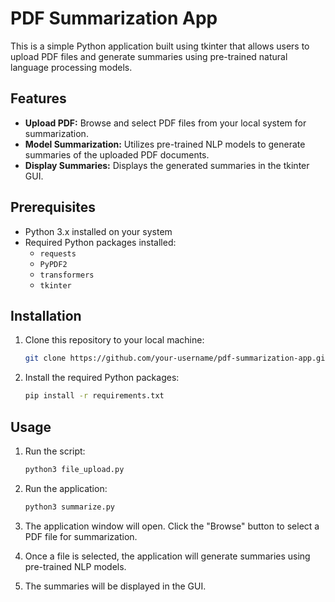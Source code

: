 # PDF Summarization App

This is a simple Python application built using tkinter that allows users to upload PDF files and generate summaries using pre-trained natural language processing models.

## Features

- **Upload PDF:** Browse and select PDF files from your local system for summarization.
- **Model Summarization:** Utilizes pre-trained NLP models to generate summaries of the uploaded PDF documents.
- **Display Summaries:** Displays the generated summaries in the tkinter GUI.

## Prerequisites

- Python 3.x installed on your system
- Required Python packages installed:
  - `requests`
  - `PyPDF2`
  - `transformers`
  - `tkinter`

## Installation

1. Clone this repository to your local machine:

   ```bash
   git clone https://github.com/your-username/pdf-summarization-app.git

2. Install the required Python packages:
    ```bash
    pip install -r requirements.txt


## Usage
1. Run the script:
    ```bash
    python3 file_upload.py

2. Run the application:
    ```bash
    python3 summarize.py

3. The application window will open. Click the "Browse" button to select a PDF file for summarization.

4. Once a file is selected, the application will generate summaries using pre-trained NLP models.

5. The summaries will be displayed in the GUI.
